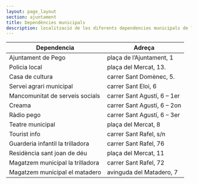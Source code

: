 ```yaml
---
layout: page_layout
section: ajuntament
title: Dependències municipals
description: localització de les diferents dependencies municipals de l'ajuntament de Pego
---
```


Dependencia                     | Adreça
--------------------------------|--------------
Ajuntament de Pego              | plaça de l’Ajuntament, 1
Policia local                   | plaça del Mercat, 13.
Casa de cultura                 | carrer Sant Domènec, 5.
Servei agrari municipal         | carrer Sant Eloi, 6
Mancomunitat de serveis socials | carrer Sant Agustí, 6 – 1er
Creama                          | carrer Sant Agustí, 6 – 2on
Ràdio pego                      | carrer Sant Agustí, 6 – 3er
Teatre municipal                | plaça del Mercat, 8
Tourist info                    | carrer Sant Rafel, s/n
Guarderia infantil la trilladora| carrer Sant Rafel, 76
Residència sant joan de déu     | plaça del Mercat, 11
Magatzem municipal la trilladora| carrer Sant Rafel, 72
Magatzem municipal el matadero  | avinguda del Matadero, 7